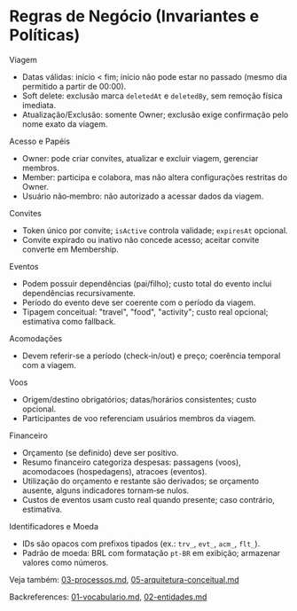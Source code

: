 # Regras de Negócio (Invariantes e Políticas)

Viagem
- Datas válidas: início < fim; início não pode estar no passado (mesmo dia permitido a partir de 00:00).
- Soft delete: exclusão marca `deletedAt` e `deletedBy`, sem remoção física imediata.
- Atualização/Exclusão: somente Owner; exclusão exige confirmação pelo nome exato da viagem.

Acesso e Papéis
- Owner: pode criar convites, atualizar e excluir viagem, gerenciar membros.
- Member: participa e colabora, mas não altera configurações restritas do Owner.
- Usuário não‑membro: não autorizado a acessar dados da viagem.

Convites
- Token único por convite; `isActive` controla validade; `expiresAt` opcional.
- Convite expirado ou inativo não concede acesso; aceitar convite converte em Membership.

Eventos
- Podem possuir dependências (pai/filho); custo total do evento inclui dependências recursivamente.
- Período do evento deve ser coerente com o período da viagem.
- Tipagem conceitual: "travel", "food", "activity"; custo real opcional; estimativa como fallback.

Acomodações
- Devem referir-se a período (check‑in/out) e preço; coerência temporal com a viagem.

Voos
- Origem/destino obrigatórios; datas/horários consistentes; custo opcional.
- Participantes de voo referenciam usuários membros da viagem.

Financeiro
- Orçamento (se definido) deve ser positivo.
- Resumo financeiro categoriza despesas: passagens (voos), acomodacoes (hospedagens), atracoes (eventos).
- Utilização do orçamento e restante são derivados; se orçamento ausente, alguns indicadores tornam‑se nulos.
- Custos de eventos usam custo real quando presente; caso contrário, estimativa.

Identificadores e Moeda
- IDs são opacos com prefixos tipados (ex.: `trv_`, `evt_`, `acm_`, `flt_`).
- Padrão de moeda: BRL com formatação `pt-BR` em exibição; armazenar valores como números.

Veja também: [03-processos.md](./03-processos.md), [05-arquitetura-conceitual.md](./05-arquitetura-conceitual.md)

Backreferences: [01-vocabulario.md](./01-vocabulario.md), [02-entidades.md](./02-entidades.md)
